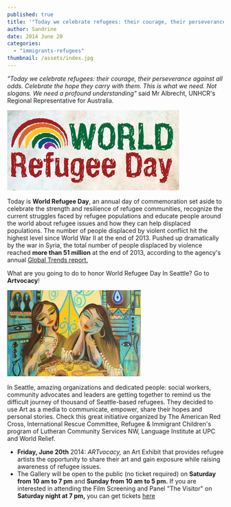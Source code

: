 ```yaml
---
published: true
title: '"Today we celebrate refugees: their courage, their perseverance against all odds. Celebrate the hope they carry with them. This is what we need. Not slogans. We need profound understanding"'
author: Sandrine
date: 2014 June 20
categories:
  - "immigrants-refugees"
thumbnail: /assets/index.jpg
---
```

*"Today we celebrate refugees: their courage, their perseverance against all odds. Celebrate the hope they carry with them. This is what we need. Not slogans. We need a profound understanding"* said Mr Albrecht, UNHCR's Regional Representative for Australia.

![](/assets/EYTR_World_Refugee_Day.jpg)

Today is **World Refugee Day**, an annual day of commemoration set aside to celebrate the strength and resilience of refugee communities, recognize the current struggles faced by refugee populations and educate people around the world about refugee issues and how they can help displaced populations. The number of people displaced by violent conflict hit the highest level since World War II at the end of 2013\. Pushed up dramatically by the war in Syria, the total number of people displaced by violence reached **more than 51 million** at the end of 2013, according to the agency's annual [Global Trends report.](http://www.unhcr.org/5399a14f9.html "Global Trends report (PDF).")

What are you going to do to honor World Refugee Day In Seattle? Go to **Artvocacy**!

![ARTvocacy Opening Night for World Refugee Day](/assets/logo.jpg)

In Seattle, amazing organizations and dedicated people: social workers, community advocates and leaders are getting together to remind us the difficult journey of thousand of Seattle-based refugees. They decided to use Art as a media to communicate, empower, share their hopes and personal stories. Check this great initiative organized by The American Red Cross, International Rescue Committee, Refugee & Immigrant Children's program of Lutheran Community Services NW, Language Institute at UPC and World Relief.

+ **Friday, June 20th** 2014: *ARTvocacy,* an Art Exhibit that provides refugee artists the opportunity to share their art and gain exposure while raising awareness of refugee issues.
+ The Gallery will be open to the public (no ticket required) on **Saturday from 10 am to 7 pm** and **Sunday from 10 am to 5 pm.** If you are interested in attending the Film Screening and Panel "The Visitor" on **Saturday night at 7 pm,** you can get tickets [here](http://www.eventbrite.com/e/the-visitor-film-screening-and-panel-tickets-11546944221?utm_campaign=new_eventv2&utm_medium=email&utm_source=eb_email&utm_term=eventurl_text)